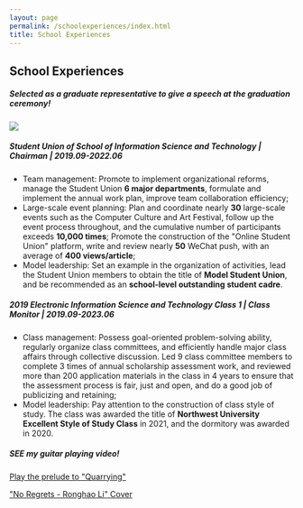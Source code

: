 ```yaml
---
layout: page
permalink: /schoolexperiences/index.html
title: School Experiences
---
```


## School Experiences

##### Selected as a graduate representative to give a speech at the graduation ceremony!

<div>

<img src="/images/speak.JPG">

</div>

##### Student Union of School of Information Science and Technology | Chairman | 2019.09-2022.06

- Team management: Promote to implement organizational reforms, manage the Student Union **6 major departments**, formulate and implement the annual work plan, improve team collaboration efficiency;
- Large-scale event planning: Plan and coordinate nearly **30** large-scale events such as the Computer Culture and Art Festival, follow up the event process throughout, and the cumulative number of participants exceeds **10,000 times**; Promote the construction of the "Online Student Union" platform, write and review nearly **50** WeChat push, with an average of **400 views/article**;
- Model leadership: Set an example in the organization of activities, lead the Student Union members to obtain the title of **Model Student Union**, and be recommended as an **school-level outstanding student cadre**.



##### 2019 Electronic Information Science and Technology Class 1 | Class Monitor | 2019.09-2023.06

- Class management: Possess goal-oriented problem-solving ability, regularly organize class committees, and efficiently handle major class affairs through collective discussion. Led 9 class committee members to complete 3 times of annual scholarship assessment work, and reviewed more than 200 application materials in the class in 4 years to ensure that the assessment process is fair, just and open, and do a good job of publicizing and retaining;
- Model leadership: Pay attention to the construction of class style of study. The class was awarded the title of **Northwest University Excellent Style of Study Class** in 2021, and the dormitory was awarded in 2020.



##### SEE my guitar playing video!

[Play the prelude to "Quarrying"]( https://b23.tv/hytkP0B)

["No Regrets - Ronghao Li" Cover](https://b23.tv/i7nZMdr) 
